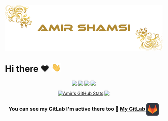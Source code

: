 <p align='center'>
   <a href="#">
      <img align="center" src="header.png"  width="1000px" />
   </a>
</p>

# Hi there ❤️ <a href="#"><img src="wave.gif" width="30px"></a>

<p align='center'>
   <a href="https://linkedin.com/in/ItsAmirShamsi">
      <img align="center" src="https://img.shields.io/badge/Linkedin-%230077B5.svg"  />
   </a>
   <a href="https://instagram.com/astro_emir">
      <img align="center" src="https://img.shields.io/badge/Instagram-%D14836.svg"  />
   </a>
   <a href="mailto:AmirShamsi.github@gmail.com">
      <img align="center" src="https://img.shields.io/badge/Gmail-D14836"  />
   </a>
   <a href="https://https://gitlab.com/Amir-Shamsi">
      <img align="center" src="https://img.shields.io/badge/Gitlab-%230077B5.svg"  />
   </a>

</p>

<p align='center'>
   <a href="#">
    <img align="center" src="https://github-readme-stats.vercel.app/api?username=Amir-Shamsi&show_icons=true&line_height=27&count_private=true1&theme=great-gatsby" height=204.8              alt="Amir's GitHub Stats" />
  </a>
  <a href="#">
    <img align="center" src="https://github-readme-stats.vercel.app/api/top-langs/?username=Amir-Shamsi&hide=java,html,tex&&theme=great-gatsby&langs_count=3" />
  </a>
   <p>
      <h3 align='center'>You can see my GitLab I'm active there too 🙂 <a href="https://gitlab.com/Amir-Shamsi">My GitLab
         <a href="https://gitlab.com/Amir-Shamsi">
            <img align="center" alt="Amir Shamsi's gitlab" width="40px"                       src="https://raw.githubusercontent.com/edent/SuperTinyIcons/099dc12b59179d07d534069bc8551718f786d91a/images/svg/gitlab.svg" /></a>
         </a>
      </h3>
  </p>
</p>
